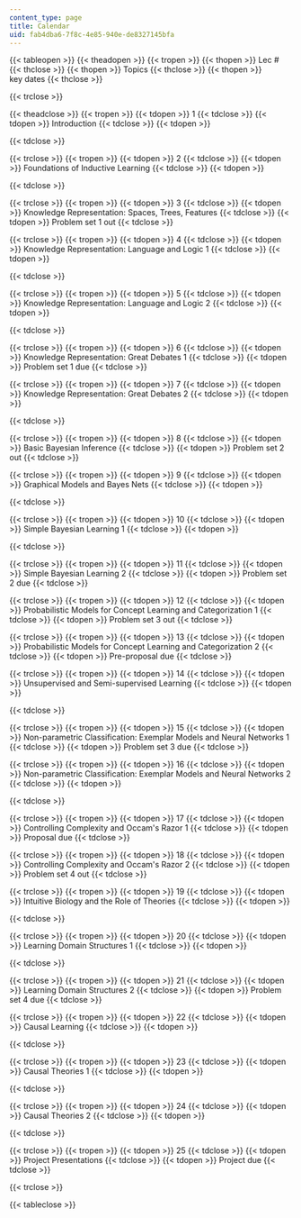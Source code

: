 ```yaml
---
content_type: page
title: Calendar
uid: fab4dba6-7f8c-4e85-940e-de8327145bfa
---
```


{{< tableopen >}}
{{< theadopen >}}
{{< tropen >}}
{{< thopen >}}
Lec #
{{< thclose >}}
{{< thopen >}}
Topics
{{< thclose >}}
{{< thopen >}}
key dates
{{< thclose >}}

{{< trclose >}}

{{< theadclose >}}
{{< tropen >}}
{{< tdopen >}}
1
{{< tdclose >}}
{{< tdopen >}}
Introduction
{{< tdclose >}}
{{< tdopen >}}

{{< tdclose >}}

{{< trclose >}}
{{< tropen >}}
{{< tdopen >}}
2
{{< tdclose >}}
{{< tdopen >}}
Foundations of Inductive Learning
{{< tdclose >}}
{{< tdopen >}}

{{< tdclose >}}

{{< trclose >}}
{{< tropen >}}
{{< tdopen >}}
3
{{< tdclose >}}
{{< tdopen >}}
Knowledge Representation: Spaces, Trees, Features
{{< tdclose >}}
{{< tdopen >}}
Problem set 1 out
{{< tdclose >}}

{{< trclose >}}
{{< tropen >}}
{{< tdopen >}}
4
{{< tdclose >}}
{{< tdopen >}}
Knowledge Representation: Language and Logic 1
{{< tdclose >}}
{{< tdopen >}}

{{< tdclose >}}

{{< trclose >}}
{{< tropen >}}
{{< tdopen >}}
5
{{< tdclose >}}
{{< tdopen >}}
Knowledge Representation: Language and Logic 2
{{< tdclose >}}
{{< tdopen >}}

{{< tdclose >}}

{{< trclose >}}
{{< tropen >}}
{{< tdopen >}}
6
{{< tdclose >}}
{{< tdopen >}}
Knowledge Representation: Great Debates 1
{{< tdclose >}}
{{< tdopen >}}
Problem set 1 due
{{< tdclose >}}

{{< trclose >}}
{{< tropen >}}
{{< tdopen >}}
7
{{< tdclose >}}
{{< tdopen >}}
Knowledge Representation: Great Debates 2
{{< tdclose >}}
{{< tdopen >}}

{{< tdclose >}}

{{< trclose >}}
{{< tropen >}}
{{< tdopen >}}
8
{{< tdclose >}}
{{< tdopen >}}
Basic Bayesian Inference
{{< tdclose >}}
{{< tdopen >}}
Problem set 2 out
{{< tdclose >}}

{{< trclose >}}
{{< tropen >}}
{{< tdopen >}}
9
{{< tdclose >}}
{{< tdopen >}}
Graphical Models and Bayes Nets
{{< tdclose >}}
{{< tdopen >}}

{{< tdclose >}}

{{< trclose >}}
{{< tropen >}}
{{< tdopen >}}
10
{{< tdclose >}}
{{< tdopen >}}
Simple Bayesian Learning 1
{{< tdclose >}}
{{< tdopen >}}

{{< tdclose >}}

{{< trclose >}}
{{< tropen >}}
{{< tdopen >}}
11
{{< tdclose >}}
{{< tdopen >}}
Simple Bayesian Learning 2
{{< tdclose >}}
{{< tdopen >}}
Problem set 2 due
{{< tdclose >}}

{{< trclose >}}
{{< tropen >}}
{{< tdopen >}}
12
{{< tdclose >}}
{{< tdopen >}}
Probabilistic Models for Concept Learning and Categorization 1
{{< tdclose >}}
{{< tdopen >}}
Problem set 3 out
{{< tdclose >}}

{{< trclose >}}
{{< tropen >}}
{{< tdopen >}}
13
{{< tdclose >}}
{{< tdopen >}}
Probabilistic Models for Concept Learning and Categorization 2
{{< tdclose >}}
{{< tdopen >}}
Pre-proposal due
{{< tdclose >}}

{{< trclose >}}
{{< tropen >}}
{{< tdopen >}}
14
{{< tdclose >}}
{{< tdopen >}}
Unsupervised and Semi-supervised Learning
{{< tdclose >}}
{{< tdopen >}}

{{< tdclose >}}

{{< trclose >}}
{{< tropen >}}
{{< tdopen >}}
15
{{< tdclose >}}
{{< tdopen >}}
Non-parametric Classification: Exemplar Models and Neural Networks 1
{{< tdclose >}}
{{< tdopen >}}
Problem set 3 due
{{< tdclose >}}

{{< trclose >}}
{{< tropen >}}
{{< tdopen >}}
16
{{< tdclose >}}
{{< tdopen >}}
Non-parametric Classification: Exemplar Models and Neural Networks 2
{{< tdclose >}}
{{< tdopen >}}

{{< tdclose >}}

{{< trclose >}}
{{< tropen >}}
{{< tdopen >}}
17
{{< tdclose >}}
{{< tdopen >}}
Controlling Complexity and Occam's Razor 1
{{< tdclose >}}
{{< tdopen >}}
Proposal due
{{< tdclose >}}

{{< trclose >}}
{{< tropen >}}
{{< tdopen >}}
18
{{< tdclose >}}
{{< tdopen >}}
Controlling Complexity and Occam's Razor 2
{{< tdclose >}}
{{< tdopen >}}
Problem set 4 out
{{< tdclose >}}

{{< trclose >}}
{{< tropen >}}
{{< tdopen >}}
19
{{< tdclose >}}
{{< tdopen >}}
Intuitive Biology and the Role of Theories
{{< tdclose >}}
{{< tdopen >}}

{{< tdclose >}}

{{< trclose >}}
{{< tropen >}}
{{< tdopen >}}
20
{{< tdclose >}}
{{< tdopen >}}
Learning Domain Structures 1
{{< tdclose >}}
{{< tdopen >}}

{{< tdclose >}}

{{< trclose >}}
{{< tropen >}}
{{< tdopen >}}
21
{{< tdclose >}}
{{< tdopen >}}
Learning Domain Structures 2
{{< tdclose >}}
{{< tdopen >}}
Problem set 4 due
{{< tdclose >}}

{{< trclose >}}
{{< tropen >}}
{{< tdopen >}}
22
{{< tdclose >}}
{{< tdopen >}}
Causal Learning
{{< tdclose >}}
{{< tdopen >}}

{{< tdclose >}}

{{< trclose >}}
{{< tropen >}}
{{< tdopen >}}
23
{{< tdclose >}}
{{< tdopen >}}
Causal Theories 1
{{< tdclose >}}
{{< tdopen >}}

{{< tdclose >}}

{{< trclose >}}
{{< tropen >}}
{{< tdopen >}}
24
{{< tdclose >}}
{{< tdopen >}}
Causal Theories 2
{{< tdclose >}}
{{< tdopen >}}

{{< tdclose >}}

{{< trclose >}}
{{< tropen >}}
{{< tdopen >}}
25
{{< tdclose >}}
{{< tdopen >}}
Project Presentations
{{< tdclose >}}
{{< tdopen >}}
Project due
{{< tdclose >}}

{{< trclose >}}

{{< tableclose >}}